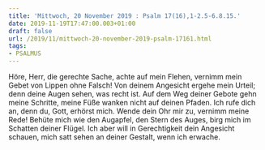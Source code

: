 ```yaml
---
title: 'Mittwoch, 20 November 2019 : Psalm 17(16),1-2.5-6.8.15.'
date: 2019-11-19T17:47:00.003+01:00
draft: false
url: /2019/11/mittwoch-20-november-2019-psalm-17161.html
tags: 
- PSALMUS
---
```


Höre, Herr, die gerechte Sache, achte auf mein Flehen, vernimm mein Gebet von Lippen ohne Falsch! Von deinem Angesicht ergehe mein Urteil; denn deine Augen sehen, was recht ist. Auf dem Weg deiner Gebote gehn meine Schritte, meine Füße wanken nicht auf deinen Pfaden. Ich rufe dich an, denn du, Gott, erhörst mich. Wende dein Ohr mir zu, vernimm meine Rede! Behüte mich wie den Augapfel, den Stern des Auges, birg mich im Schatten deiner Flügel. Ich aber will in Gerechtigkeit dein Angesicht schauen, mich satt sehen an deiner Gestalt, wenn ich erwache.
